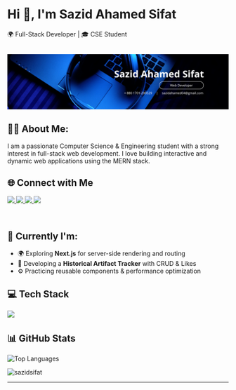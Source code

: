 <h1 >Hi 👋, I'm Sazid Ahamed Sifat</h1>
<p>
  🌍 Full-Stack Developer | 🎓 CSE Student  
</p>
<br>

<img  src="https://github.com/SazidSifat/SazidSifat/blob/main/Modern%20Corporate%20Staff%20Profile%20LinkedIn%20Banner.png">
<br>

## 🧑‍💼 About Me:
I am a passionate Computer Science & Engineering student with a strong interest in full-stack web development. I love building interactive and dynamic web applications using the MERN stack.

## 🌐 Connect with Me

<p>
  <a href="https://www.linkedin.com/in/sazidsifat/" target="_blank">
    <img src="https://img.shields.io/badge/LinkedIn-%230A66C2.svg?style=for-the-badge&logo=linkedin&logoColor=white" />
  </a>
  <a href="https://github.com/SazidSifat" target="_blank">
    <img src="https://img.shields.io/badge/GitHub-%23181717.svg?style=for-the-badge&logo=github&logoColor=white" />
  </a>
  <a href="mailto:sazid.sifat.dev@gmail.com">
    <img src="https://img.shields.io/badge/Gmail-%23D14836.svg?style=for-the-badge&logo=gmail&logoColor=white" />
  </a>
  <a href="https://twitter.com/SazidSifat14576" target="_blank">
    <img src="https://img.shields.io/badge/Twitter-%231DA1F2.svg?style=for-the-badge&logo=twitter&logoColor=white" />
  </a>
</p>
<br>

## 🔭 Currently I'm:
- 🌍 Exploring **Next.js** for server-side rendering and routing
- 🧾 Developing a **Historical Artifact Tracker** with CRUD & Likes
- ⚙️ Practicing reusable components & performance optimization

##  💻 Tech Stack
<p >
  <img src="https://skillicons.dev/icons?i=html,css,js,react,next,tailwind,nodejs,express,mongodb,firebase,git,github,figma,cpp,java,python" />
</p>


## 📊 GitHub Stats

<p><img src="https://github-readme-stats.vercel.app/api/top-langs/?username=sazidsifat&layout=compact&theme=gruvbox&border_radius=10" alt="Top Languages" /></p>
<p></p> <img src="https://github-readme-stats.vercel.app/api?username=sazidsifat&show_icons=true&locale=en&theme=gruvbox&border_radius=10" alt="sazidsifat" /></p>

---
